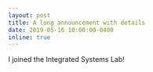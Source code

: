 ```yaml
---
layout: post
title: A long announcement with details
date: 2019-05-16 10:00:00-0400
inline: true
---
```

I joined the Integrated Systems Lab!
